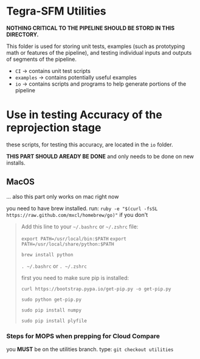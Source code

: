 # Tegra-SFM Utilities

**NOTHING CRITICAL TO THE PIPELINE SHOULD BE STORD IN THIS DIRECTORY.**

This folder is used for storing unit tests, examples (such as prototyping math or features of the pipeline), and testing individual inputs and outputs of segments of the pipeline.

* `CI` -> contains unit test scripts
* `examples` -> contains potentially useful examples
* `io` -> contains scripts and programs to help generate portions of the pipeline

# Use in testing Accuracy of the reprojection stage

these scripts, for testing this accuracy, are located in the `io` folder.

**THIS PART SHOULD AREADY BE DONE** and only needs to be done on new installs.

## MacOS
... also this part only works on mac right now

you need to have brew installed. run: `ruby -e "$(curl -fsSL https://raw.github.com/mxcl/homebrew/go)"` if you don't

> Add this line to your `~/.bashrc` or `~/.zshrc` file:
>
> `export PATH=/usr/local/bin:$PATH`
> `export PATH=/usr/local/share/python:$PATH`
>
> `brew install python`
>
> `. ~/.bashrc` or `. ~/.zshrc`
>
> first you need to make sure pip is installed:
>
> `curl https://bootstrap.pypa.io/get-pip.py -o get-pip.py`
>
> `sudo python get-pip.py`
>
> `sudo pip install numpy`
>
> `sudo pip install plyfile`
>

### Steps for MOPS when prepping for Cloud Compare

you **MUST** be on the utilities branch. type: `git checkout utilities`
